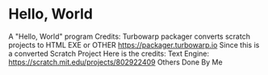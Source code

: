 # Hello, World
A "Hello, World" program
Credits:
Turbowarp packager converts scratch projects to HTML EXE or OTHER
https://packager.turbowarp.io
Since this is a converted Scratch Project Here is the credits:
Text Engine:
https://scratch.mit.edu/projects/802922409
Others Done By Me

